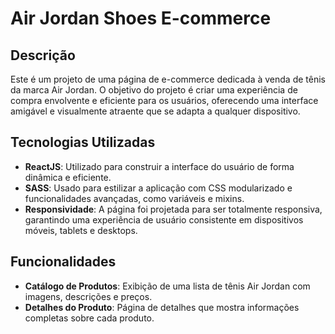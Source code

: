 # Air Jordan Shoes E-commerce

## Descrição

Este é um projeto de uma página de e-commerce dedicada à venda de tênis da marca Air Jordan. O objetivo do projeto é criar uma experiência de compra envolvente e eficiente para os usuários, oferecendo uma interface amigável e visualmente atraente que se adapta a qualquer dispositivo.

## Tecnologias Utilizadas

- **ReactJS**: Utilizado para construir a interface do usuário de forma dinâmica e eficiente.
- **SASS**: Usado para estilizar a aplicação com CSS modularizado e funcionalidades avançadas, como variáveis e mixins.
- **Responsividade**: A página foi projetada para ser totalmente responsiva, garantindo uma experiência de usuário consistente em dispositivos móveis, tablets e desktops.

## Funcionalidades

- **Catálogo de Produtos**: Exibição de uma lista de tênis Air Jordan com imagens, descrições e preços.
- **Detalhes do Produto**: Página de detalhes que mostra informações completas sobre cada produto.